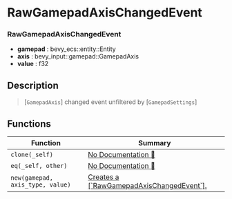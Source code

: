 # RawGamepadAxisChangedEvent

### RawGamepadAxisChangedEvent

- **gamepad** : bevy\_ecs::entity::Entity
- **axis** : bevy\_input::gamepad::GamepadAxis
- **value** : f32

## Description

>  [`GamepadAxis`] changed event unfiltered by [`GamepadSettings`]

## Functions

| Function | Summary |
| --- | --- |
| `clone(_self)` | [No Documentation 🚧](./rawgamepadaxischangedevent/clone.md) |
| `eq(_self, other)` | [No Documentation 🚧](./rawgamepadaxischangedevent/eq.md) |
| `new(gamepad, axis_type, value)` | [ Creates a \[\`RawGamepadAxisChangedEvent\`\]\.](./rawgamepadaxischangedevent/new.md) |